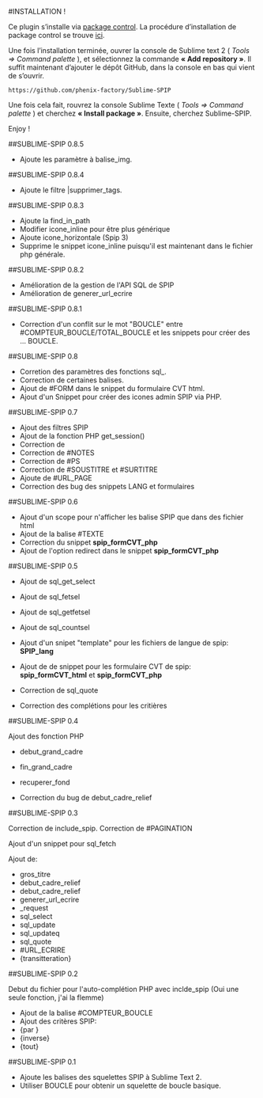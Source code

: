 #INSTALLATION !

Ce plugin s’installe via [package control](http://wbond.net/sublime_packages/package_control).
La procédure d’installation de package control se trouve [ici](http://wbond.net/sublime_packages/package_control/installation).

Une fois l’installation terminée, ouvrer la console de Sublime text 2 ( *Tools => Command palette* ), et sélectionnez la commande **« Add repository »**.
Il suffit maintenant d’ajouter le dépôt GitHub, dans la console en bas qui vient de s’ouvrir.

	https://github.com/phenix-factory/Sublime-SPIP

Une fois cela fait, rouvrez la console Sublime Texte ( *Tools => Command palette* ) et cherchez **« Install package »**. Ensuite, cherchez Sublime-SPIP.

Enjoy !

##SUBLIME-SPIP 0.8.5

* Ajoute les paramètre à balise_img.

##SUBLIME-SPIP 0.8.4

* Ajoute le filtre |supprimer_tags.

##SUBLIME-SPIP 0.8.3

* Ajoute la find_in_path
* Modifier icone_inline pour être plus générique
* Ajoute icone_horizontale (Spip 3)
* Supprime le snippet icone_inline puisqu'il est maintenant dans le fichier php générale.


##SUBLIME-SPIP 0.8.2

* Amélioration de la gestion de l'API SQL de SPIP
* Amélioration de generer_url_ecrire

##SUBLIME-SPIP 0.8.1

* Correction d'un conflit sur le mot "BOUCLE" entre #COMPTEUR_BOUCLE/TOTAL_BOUCLE et les snippets pour créer des ... BOUCLE.

##SUBLIME-SPIP 0.8

* Corretion des paramètres des fonctions sql_.
* Correction de certaines balises.
* Ajout de #FORM dans le snippet du formulaire CVT html.
* Ajout d'un Snippet pour créer des icones admin SPIP via PHP.

##SUBLIME-SPIP 0.7

* Ajout des filtres SPIP
* Ajout de la fonction PHP get_session()
* Correction de <INCLURE>
* Correction de #NOTES
* Correction de #PS
* Correction de #SOUSTITRE et #SURTITRE
* Ajoute de #URL_PAGE
* Correction des bug des snippets LANG et formulaires

##SUBLIME-SPIP 0.6

* Ajout d'un scope pour n'afficher les balise SPIP que dans des fichier html
* Ajout de la balise #TEXTE
* Correction du snippet **spip_formCVT_php**
* Ajout de l'option redirect dans le snippet **spip_formCVT_php**

##SUBLIME-SPIP 0.5

* Ajout de sql_get_select
* Ajout de sql_fetsel
* Ajout de sql_getfetsel
* Ajout de sql_countsel
* Ajout d'un snipet "template" pour les fichiers de langue de spip: **SPIP_lang**
* Ajout de de snippet pour les formulaire CVT de spip: **spip_formCVT_html** et **spip_formCVT_php**

* Correction de sql_quote
* Correction des complétions pour les critières

##SUBLIME-SPIP 0.4

Ajout des fonction PHP

* debut_grand_cadre
* fin_grand_cadre
* recuperer_fond

* Correction du bug de debut_cadre_relief

##SUBLIME-SPIP 0.3

Correction de include_spip.
Correction de #PAGINATION

Ajout d'un snippet pour sql_fetch

Ajout de: 
* gros_titre
* debut_cadre_relief
* debut_cadre_relief
* generer_url_ecrire
* _request
* sql_select
* sql_update
* sql_updateq
* sql_quote
* \#URL_ECRIRE
* {transitteration}

##SUBLIME-SPIP 0.2

Debut du fichier pour l'auto-complétion PHP avec inclde_spip (Oui une seule fonction, j'ai la flemme)

* Ajout de la balise #COMPTEUR_BOUCLE
* Ajout des critères SPIP:
* {par }
* {inverse}
* {tout}

##SUBLIME-SPIP 0.1

* Ajoute les balises des squelettes SPIP à Sublime Text 2.
* Utiliser BOUCLE pour obtenir un squelette de boucle basique.